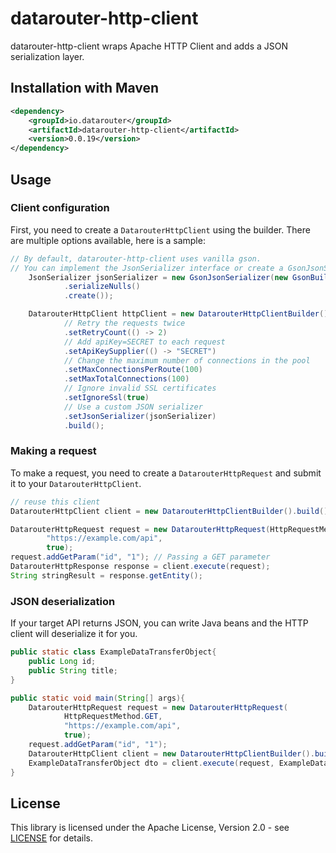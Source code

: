 # datarouter-http-client

datarouter-http-client wraps Apache HTTP Client and adds a JSON serialization layer.

## Installation with Maven

```xml
<dependency>
	<groupId>io.datarouter</groupId>
	<artifactId>datarouter-http-client</artifactId>
	<version>0.0.19</version>
</dependency>
```

## Usage

### Client configuration

First, you need to create a `DatarouterHttpClient` using the builder. There are multiple options available, here is a sample:

```java
// By default, datarouter-http-client uses vanilla gson.
// You can implement the JsonSerializer interface or create a GsonJsonSerializer.
	JsonSerializer jsonSerializer = new GsonJsonSerializer(new GsonBuilder()
			.serializeNulls()
			.create());

	DatarouterHttpClient httpClient = new DatarouterHttpClientBuilder()
			// Retry the requests twice
			.setRetryCount(() -> 2)
			// Add apiKey=SECRET to each request
			.setApiKeySupplier(() -> "SECRET")
			// Change the maximum number of connections in the pool	
			.setMaxConnectionsPerRoute(100)
			.setMaxTotalConnections(100)
			// Ignore invalid SSL certificates
			.setIgnoreSsl(true)
			// Use a custom JSON serializer
			.setJsonSerializer(jsonSerializer)
			.build();
```

### Making a request

To make a request, you need to create a `DatarouterHttpRequest` and submit it to your `DatarouterHttpClient`.

```java
// reuse this client
DatarouterHttpClient client = new DatarouterHttpClientBuilder().build();

DatarouterHttpRequest request = new DatarouterHttpRequest(HttpRequestMethod.GET,
		"https://example.com/api",
		true);
request.addGetParam("id", "1"); // Passing a GET parameter
DatarouterHttpResponse response = client.execute(request);
String stringResult = response.getEntity();
```

### JSON deserialization

If your target API returns JSON, you can write Java beans and the HTTP client will deserialize it for you.

```java
public static class ExampleDataTransferObject{
	public Long id;
	public String title;
}

public static void main(String[] args){
	DatarouterHttpRequest request = new DatarouterHttpRequest(
			HttpRequestMethod.GET,
			"https://example.com/api",
			true);
	request.addGetParam("id", "1");
	DatarouterHttpClient client = new DatarouterHttpClientBuilder().build();
	ExampleDataTransferObject dto = client.execute(request, ExampleDataTransferObject.class);
}
```

## License

This library is licensed under the Apache License, Version 2.0 - see [LICENSE](../LICENSE) for details.

